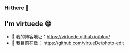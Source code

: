 ### Hi there 👋
## I'm virtuede 😁


- 🔭 我的博客地址：https://virtuede.github.io/blog/
- 🌱 我目前在做： https://github.com/virtueDe/photo-edit
<!-- - 👯 I’m looking to collaborate on ...
- 🤔 I’m looking for help with ...
- 💬 Ask me about ...
- 📫 How to reach me: ...
- 😄 Pronouns: ...
- ⚡ Fun fact: ... -->
